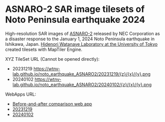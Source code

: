 # ASNARO-2 SAR image tilesets of Noto Peninsula earthquake 2024

High-resolution SAR images of [ASNARO-2](https://www.jsicorp.jp/product/satellite/asnaro2.html) released by NEC Corporation as a disaster response to the January 1, 2024 Noto Peninsula earthquake in Ishikawa, Japan. [Hidenori Watanave Laboratory at the University of Tokyo](https://labo.wtnv.jp/) created tilesets with MapTiler Engine.

XYZ TileSet URL (Cannot be opened directly):
- 20231219 https://wtnv-lab.github.io/noto_earthquake_ASNARO2/20231219/{z}/{x}/{y}.png
- 20240102 https://wtnv-lab.github.io/noto_earthquake_ASNARO2/20240102/{z}/{x}/{y}.png

WebApps URL:

- [Before-and-after comparison web app](https://wtnvlab.maps.arcgis.com/apps/instant/media/index.html?appid=730d2a2b65a3488fae78e44703cc50c3)
- [20231219](https://wtnv-lab.github.io/noto_earthquake_ASNARO2/20231219/{z}/{x}/{y}.png)
- [20240102](https://wtnv-lab.github.io/noto_earthquake_ASNARO2/20240102/{z}/{x}/{y}.png)
